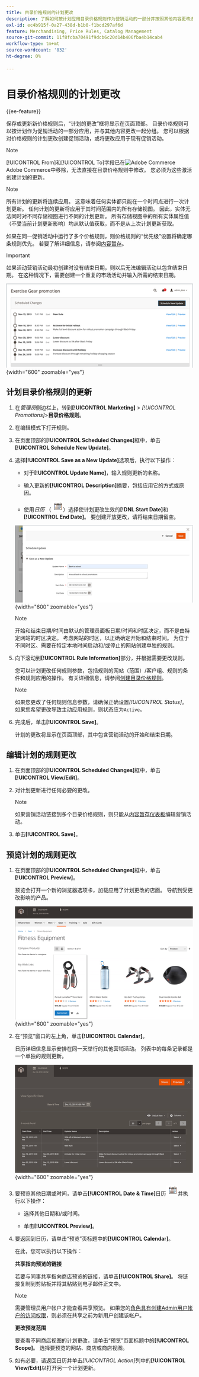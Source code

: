 ```yaml
---
title: 目录价格规则的计划更改
description: 了解如何按计划应用目录价格规则作为营销活动的一部分并按照其他内容更改进行分组。
exl-id: ec4b915f-0a27-438d-b1b0-f1bcd297af6d
feature: Merchandising, Price Rules, Catalog Management
source-git-commit: 11f8fcba70491f9dcb6c20d14b406fba4b14cab4
workflow-type: tm+mt
source-wordcount: '832'
ht-degree: 0%

---
```


# 目录价格规则的计划更改

{{ee-feature}}

保存或更新新价格规则后，“计划的更改”框将显示在页面顶部。 目录价格规则可以按计划作为促销活动的一部分应用，并与其他内容更改一起分组。 您可以根据对价格规则的计划更改创建促销活动，或将更改应用于现有促销活动。

>[!NOTE]
>
>[!UICONTROL From]和[!UICONTROL To]字段已在![Adobe Commerce](../assets/adobe-logo.svg) Adobe Commerce中移除，无法直接在目录价格规则中修改。 您必须为这些激活创建计划的更新。

>[!NOTE]
>
>所有计划的更新将连续应用。 这意味着任何实体都只能在一个时间点进行一次计划更新。 任何计划的更新将应用于其时间范围内的所有存储视图。 因此，实体无法同时对不同存储视图进行不同的计划更新。 所有存储视图中的所有实体属性值（不受当前计划更新影响）均从默认值获取，而不是从上次计划更新获取。

如果在同一促销活动中运行了多个价格规则，则价格规则的“优先级”设置将确定哪条规则优先。 若要了解详细信息，请参阅[内容暂存](../content-design/content-staging.md)。

>[!IMPORTANT]
>
>如果活动营销活动最初创建时没有结束日期，则以后无法编辑活动以包含结束日期。 在这种情况下，需要创建一个重复的市场活动并输入所需的结束日期。

![目录价格规则 — 计划的更改](./assets/price-rule-catalog-scheduled.png){width="600" zoomable="yes"}

## 计划目录价格规则的更新

1. 在&#x200B;_管理员_&#x200B;侧边栏上，转到&#x200B;**[!UICONTROL Marketing]** > _[!UICONTROL Promotions]_>**目录价格规则**。

1. 在编辑模式下打开规则。

1. 在页面顶部的&#x200B;**[!UICONTROL Scheduled Changes]**&#x200B;框中，单击&#x200B;**[!UICONTROL Schedule New Update]**。

1. 选择&#x200B;**[!UICONTROL Save as a New Update]**&#x200B;选项后，执行以下操作：

   - 对于&#x200B;**[!UICONTROL Update Name]**，输入规则更新的名称。

   - 输入更新的&#x200B;**[!UICONTROL Description]**&#x200B;摘要，包括应用它的方式或原因。

   - 使用&#x200B;_日历_ （![日历图标](../assets/icon-calendar.png)）选择使计划更改生效的&#x200B;**[!DNL Start Date]**&#x200B;和&#x200B;**[!UICONTROL End Date]**。 要创建开放更改，请将结束日期留空。

   ![目录价格规则 — 新的计划更改](./assets/price-rule-catalog-schedule-update.png){width="600" zoomable="yes"}

   >[!NOTE]
   >
   >开始和结束日期/时间由默认的管理员面板日期/时间和时区决定，而不是由特定网站的时区决定。 考虑网站的时区，以正确确定开始和结束时间。 为位于不同时区、需要在特定本地时间启动和/或停止的网站创建单独的规则。

1. 向下滚动到&#x200B;**[!UICONTROL Rule Information]**&#x200B;部分，并根据需要更改规则。

   您可以计划更改任何规则参数，包括规则的网站（范围）/客户组、规则的条件和规则应用的操作。 有关详细信息，请参阅[创建目录价格规则](price-rules-catalog-create.md)。

   >[!NOTE]
   >
   >如果您更改了任何规则信息参数，请确保正确设置&#x200B;_[!UICONTROL Status]_。 如果您希望更改导致主动应用规则，则状态应为`Active`。

1. 完成后，单击&#x200B;**[!UICONTROL Save]**。

   计划的更改将显示在页面顶部，其中包含营销活动的开始和结束日期。

## 编辑计划的规则更改

1. 在页面顶部的&#x200B;**[!UICONTROL Scheduled Changes]**&#x200B;框中，单击&#x200B;**[!UICONTROL View/Edit]**。

1. 对计划更新进行任何必要的更改。

   >[!NOTE]
   >
   >如果营销活动链接到多个目录价格规则，则只能从[内容暂存仪表板](../content-design/content-staging-dashboard.md)编辑营销活动。

1. 单击&#x200B;**[!UICONTROL Save]**。

## 预览计划的规则更改

1. 在页面顶部的&#x200B;**[!UICONTROL Scheduled Changes]**&#x200B;框中，单击&#x200B;**[!UICONTROL Preview]**。

   预览会打开一个新的浏览器选项卡，加载应用了计划更改的店面。 导航到受更改影响的产品。

   ![预览计划的更改](./assets/price-rule-catalog-scheduled-update-preview.png){width="600" zoomable="yes"}

1. 在“预览”窗口的左上角，单击&#x200B;**[!UICONTROL Calendar]**。

   日历详细信息显示安排在同一天举行的其他营销活动。 列表中的每条记录都是一个单独的规则更新。

   ![特定日期的计划更新列表](./assets/price-rule-catalog-scheduled-preview-calendar.png){width="600" zoomable="yes"}

1. 要预览其他日期或时间，请单击&#x200B;**[!UICONTROL Date & Time]**&#x200B;日历![日历图标](../assets/icon-calendar.png)并执行以下操作：

   - 选择其他日期和/或时间。

   - 单击&#x200B;**[!UICONTROL Preview]**。

1. 要返回到日历，请单击“预览”页标题中的&#x200B;**[!UICONTROL Calendar]**。

   在此，您可以执行以下操作：

   **共享指向预览的链接**

   若要与同事共享指向商店预览的链接，请单击&#x200B;**[!UICONTROL Share]**。 将链接复制到剪贴板并将其粘贴到电子邮件正文中。

   >[!NOTE]
   >
   >需要管理员用户帐户才能查看共享预览。 如果您的[角色具有创建Admin用户帐户的访问权限](../systems/permissions-user-roles.md)，则必须在共享之前为新用户创建该帐户。

   **更改预览范围**

   要查看不同商店视图的计划更改，请单击“预览”页面标题中的&#x200B;**[!UICONTROL Scope]**。 选择要预览的网站、商店或商店视图。

1. 如有必要，请返回日历并单击&#x200B;_[!UICONTROL Action]_&#x200B;列中的&#x200B;**[!UICONTROL View/Edit]**&#x200B;以打开另一个计划更新。
